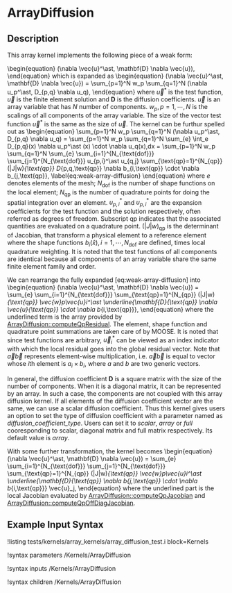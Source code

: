 # ArrayDiffusion

## Description

This array kernel implements the following piece of a weak form:

\begin{equation}
(\nabla \vec{u}^\ast, \mathbf{D} \nabla \vec{u}),
\end{equation}
which is expanded as
\begin{equation}
(\nabla \vec{u}^\ast, \mathbf{D} \nabla \vec{u}) = \sum_{p=1}^N w_p \sum_{q=1}^N (\nabla u_p^\ast, D_{p,q} \nabla u_q),
\end{equation}
where $\vec{u}^\ast$ is the test function, $\vec{u}$ is the finite element solution and $\mathbf{D}$ is the diffusion coefficients.
$\vec{u}$ is an array variable that has $N$ number of components.
$w_p, p=1,\cdots,N$ is the scalings of all components of the array variable.
The size of the vector test function $\vec{u}^\ast$ is the same as the size of $\vec{u}$.
The kernel can be furthur spelled out as
\begin{equation}
\sum_{p=1}^N w_p \sum_{q=1}^N (\nabla u_p^\ast, D_{p,q} \nabla u_q) = \sum_{p=1}^N w_p \sum_{q=1}^N \sum_{e} \int_e D_{p,q}(x) \nabla u_p^\ast (x) \cdot \nabla u_q(x)\,dx = \sum_{p=1}^N w_p \sum_{q=1}^N \sum_{e} \sum_{i=1}^{N_{\text{dof}}} \sum_{j=1}^{N_{\text{dof}}} u_{p,i}^\ast u_{q,j} \sum_{\text{qp}=1}^{N_{qp}} (|J|w)_{\text{qp}} D_{p,q,\text{qp}} \nabla b_{i,\text{qp}} \cdot \nabla b_{j,\text{qp}}, \label{eq:weak-array-diffusion}
\end{equation}
where $e$ denotes elements of the mesh; $N_\text{dof}$ is the number of shape functions on the local element; $N_\text{qp}$ is the number of quadrature points for doing the spatial integration over an element. $u_{p,i}^\ast$ and $u_{p,i}^\ast$ are the expansion coefficients for the test function and the solution respectively, often referred as degrees of freedom. Subscript $\text{qp}$ indicates that the associated quantities are evaluated on a quadrature point. $(|J|w)_\text{qp}$ is the determinant of Jacobian, that transform a physical element to a reference element where the shape functions $b_i(\hat{x}),i=1,\cdots,N_\text{dof}$ are defined, times local quadrature weighting.
It is noted that the test functions of all components are identical because all components of an array variable share the same finite element family and order.

We can rearrange the fully expanded [eq:weak-array-diffusion] into
\begin{equation}
(\nabla \vec{u}^\ast, \mathbf{D} \nabla \vec{u}) = \sum_{e} \sum_{i=1}^{N_{\text{dof}}} \sum_{\text{qp}=1}^{N_{qp}} (|J|w)_{\text{qp}} \vec{w}_p\vec{u}_i^\ast \underline{\mathbf{D}_{\text{qp}} \nabla \vec{u}_{\text{qp}} \cdot \nabla b_{i,\text{qp}}},
\end{equation}
where the underlined term is the array provided by [ArrayDiffusion::computeQpResidual](/ArrayDiffusion.C).
The element, shape function and quadrature point summations are taken care of by MOOSE.
It is noted that since test functions are arbitrary, $\vec{u}_i^\ast$ can be viewed as an index indicator with which the local residual goes into the global residual vector.
Note that $\vec{a}\vec{b}$ represents element-wise multiplication, i.e. $\vec{a}\vec{b}$ is equal to vector whose *i*th element is $a_i \times b_i$, where $a$ and $b$ are two generic vectors.

In general, the diffusion coefficient $\mathbf{D}$ is a square matrix with the size of the number of components.
When it is a diagonal matrix, it can be represented by an array.
In such a case, the components are not coupled with this array diffusion kernel.
If all elements of the diffusion coefficient vector are the same, we can use a scalar diffusion coefficient.
Thus this kernel gives users an option to set the type of diffusion coefficient with a parameter named as *diffusion_coefficient_type*.
Users can set it to *scalar*, *array* or *full* cooresponding to scalar, diagonal matrix and full matrix respectively.
Its default value is *array*.

With some further transformation, the kernel becomes
\begin{equation}
(\nabla \vec{u}^\ast, \mathbf{D} \nabla \vec{u}) = \sum_{e} \sum_{i=1}^{N_{\text{dof}}} \sum_{j=1}^{N_{\text{dof}}} \sum_{\text{qp}=1}^{N_{qp}} (|J|w)_{\text{qp}} \vec{w}_p\vec{u}_i^\ast \underline{\mathbf{D}_{\text{qp}} \nabla b_{j,\text{qp}} \cdot \nabla b_{i,\text{qp}}} \vec{u}_j,
\end{equation}
where the underlined part is the local Jacobian evaluated by [ArrayDiffusion::computeQpJacobian](/ArrayDiffusion.C) and [ArrayDiffusion::computeQpOffDiagJacobian](/ArrayDiffusion.C).

## Example Input Syntax

!listing tests/kernels/array_kernels/array_diffusion_test.i block=Kernels

!syntax parameters /Kernels/ArrayDiffusion

!syntax inputs /Kernels/ArrayDiffusion

!syntax children /Kernels/ArrayDiffusion
